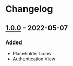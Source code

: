 # Changelog

<!-- ## Types of changes
- `Added` for new features.
- `Changed` for changes in existing functionality.
- `Deprecated` for soon-to-be removed features.
- `Removed` for now removed features.
- `Fixed` for any bug fixes.
- `Security` in case of vulnerabilities. -->


## [1.0.0] - 2022-05-07

### Added

- Placeholder Icons
- Authentication View

[1.0.0]: https://github.com/scriptjumper/Java-Chess-Engine/releases/tag/v-1.0.0
